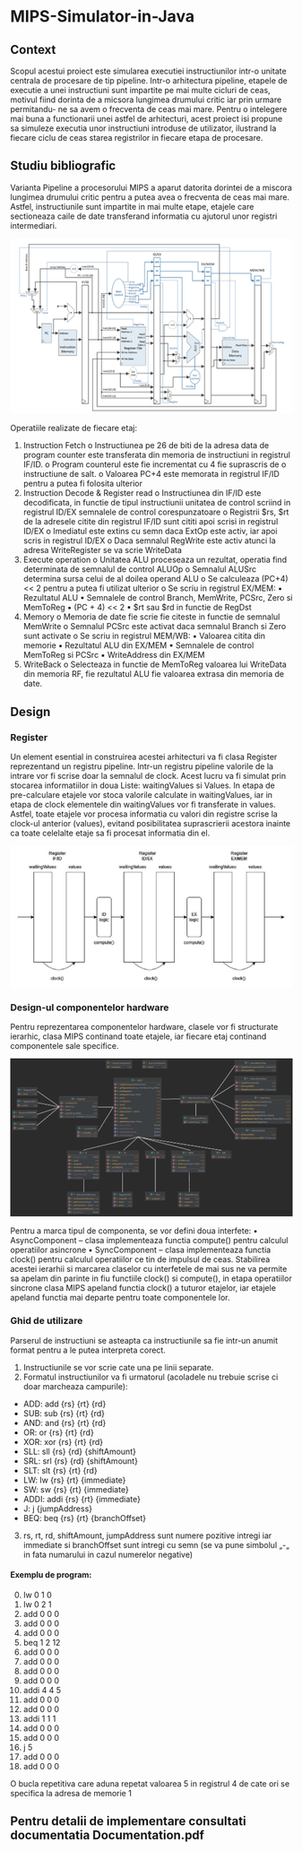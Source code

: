 # MIPS-Simulator-in-Java
## Context
Scopul acestui proiect este simularea executiei instructiunilor intr-o unitate centrala de procesare de tip
pipeline. Intr-o arhitectura pipeline, etapele de executie a unei instructiuni sunt impartite pe mai multe
cicluri de ceas, motivul fiind dorinta de a micsora lungimea drumului critic iar prin urmare permitandu-
ne sa avem o frecventa de ceas mai mare. Pentru o intelegere mai buna a functionarii unei astfel de
arhitecturi, acest proiect isi propune sa simuleze executia unor instructiuni introduse de utilizator,
ilustrand la fiecare ciclu de ceas starea registrilor in fiecare etapa de procesare.

## Studiu bibliografic 
Varianta Pipeline a procesorului MIPS a aparut datorita dorintei de a miscora lungimea drumului critic
pentru a putea avea o frecventa de ceas mai mare. Astfel, instructiunile sunt impartite in mai multe
etape, etajele care sectioneaza caile de date transferand informatia cu ajutorul unor registri
intermediari.

![Scheme](images/1.png)

Operatiile realizate de fiecare etaj:
1. Instruction Fetch
o Instructiunea pe 26 de biti de la adresa data de program counter este transferata din
memoria de instructiuni in registrul IF/ID.
o Program counterul este fie incrementat cu 4 fie suprascris de o instructiune de salt.
o Valoarea PC+4 este memorata in registrul IF/ID pentru a putea fi folosita ulterior
2. Instruction Decode & Register read
o Instructiunea din IF/ID este decodificata, in functie de tipul instructiunii unitatea de
control scriind in registrul ID/EX semnalele de control corespunzatoare
o Registrii $rs, $rt de la adresele citite din registrul IF/ID sunt cititi apoi scrisi in registrul
ID/EX
o Imediatul este extins cu semn daca ExtOp este activ, iar apoi scris in registrul ID/EX
o Daca semnalul RegWrite este activ atunci la adresa WriteRegister se va scrie WriteData
3. Execute operation
o Unitatea ALU proceseaza un rezultat, operatia find determinata de semnalul de control
ALUOp
o Semnalul ALUSrc determina sursa celui de al doilea operand ALU
o Se calculeaza (PC+4) << 2 pentru a putea fi utilizat ulterior
o Se scriu in registrul EX/MEM:
▪ Rezultatul ALU
▪ Semnalele de control Branch, MemWrite, PCSrc, Zero si MemToReg
▪ (PC + 4) << 2
▪ $rt sau $rd in functie de RegDst
4. Memory
o Memoria de date fie scrie fie citeste in functie de semnalul MemWrite
o Semnalul PCSrc este activat daca semnalul Branch si Zero sunt activate
o Se scriu in registrul MEM/WB:
▪ Valoarea citita din memorie
▪ Rezultatul ALU din EX/MEM
▪ Semnalele de control MemToReg si PCSrc
▪ WriteAddress din EX/MEM
5. WriteBack
o Selecteaza in functie de MemToReg valoarea lui WriteData din memoria RF, fie
rezultatul ALU fie valoarea extrasa din memoria de date.

## Design

### Register 
Un element esential in construirea acestei arhitecturi va fi clasa Register reprezentand un
registru pipeline. Intr-un registru pipeline valorile de la intrare vor fi scrise doar la semnalul de clock.
Acest lucru va fi simulat prin stocarea informatiilor in doua Liste: waitingValues si Values. In etapa de
pre-calculare etajele vor stoca valorile calculate in waitingValues, iar in etapa de clock elementele din
waitingValues vor fi transferate in values.
Astfel, toate etajele vor procesa informatia cu valori din registre scrise la clock-ul anterior (values),
evitand posibilitatea suprascrierii acestora inainte ca toate celelalte etaje sa fi procesat informatia din el.

![Scheme](images/2.png)

### Design-ul componentelor hardware
Pentru reprezentarea componentelor hardware, clasele vor fi structurate ierarhic, clasa MIPS
continand toate etajele, iar fiecare etaj continand componentele sale specifice. 

![Scheme](images/3.png)

Pentru a marca tipul de componenta, se vor defini doua interfete:
• AsyncComponent – clasa implementeaza functia compute() pentru calculul operatiilor asincrone
• SyncComponent – clasa implementeaza functia clock() pentru calculul operatiilor ce tin de
impulsul de ceas.
Stabilirea acestei ierarhii si marcarea claselor cu interfetele de mai sus ne va permite sa apelam din
parinte in fiu functiile clock() si compute(), in etapa operatiilor sincrone clasa MIPS apeland functia
clock() a tuturor etajelor, iar etajele apeland functia mai departe pentru toate componentele lor.

### Ghid de utilizare
Parserul de instructiuni se asteapta ca instructiunile sa fie intr-un anumit format pentru a le putea
interpreta corect.
1. Instructiunile se vor scrie cate una pe linii separate.
2. Formatul instructiunilor va fi urmatorul (acoladele nu trebuie scrise ci doar marcheaza
campurile):

  - ADD: add {rs} {rt} {rd}
  - SUB: sub {rs} {rt} {rd}
  - AND: and {rs} {rt} {rd}
  - OR: or {rs} {rt} {rd}
  - XOR: xor {rs} {rt} {rd}
  - SLL: sll {rs} {rd} {shiftAmount}
  - SRL: srl {rs} {rd} {shiftAmount}
  - SLT: slt {rs} {rt} {rd}
  - LW: lw {rs} {rt} {immediate}
  - SW: sw {rs} {rt} {immediate}
  - ADDI: addi {rs} {rt} {immediate}
  - J: j {jumpAddress}
  - BEQ: beq {rs} {rt} {branchOffset}

3. rs, rt, rd, shiftAmount, jumpAddress sunt numere pozitive intregi iar immediate si branchOffset
sunt intregi cu semn (se va pune simbolul „-„ in fata numarului in cazul numerelor negative)

#### Exemplu de program:

0. lw 0 1 0
1. lw 0 2 1
2. add 0 0 0
3. add 0 0 0
4. add 0 0 0
5. beq 1 2 12
6. add 0 0 0
7. add 0 0 0
8. add 0 0 0
9. add 0 0 0
10. addi 4 4 5
11. add 0 0 0
12. add 0 0 0
13. addi 1 1 1
14. add 0 0 0
15. add 0 0 0
16. j 5
17. add 0 0 0
18. add 0 0 0

O bucla repetitiva care aduna repetat valoarea 5 in registrul 4 de cate ori se specifica la adresa de
memorie 1

## Pentru detalii de implementare consultati documentatia Documentation.pdf
